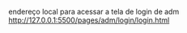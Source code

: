 
endereço local para acessar a tela de login de adm
http://127.0.0.1:5500/pages/adm/login/login.html